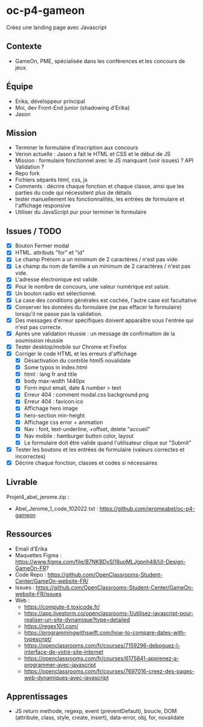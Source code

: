 # oc-p4-gameon
Créez une landing page avec Javascript


## Contexte
- GameOn, PME, spécialisée dans les conférences et les concours de jeux.

## Équipe
- Erika, développeur principal
- Moi, dev Front-End junior (shadowing d'Erika)
- Jason

## Mission
- Terminer le formulaire d'inscription aux concours 
- Verion actuelle : Jason a fait le HTML et CSS et le début de JS
- Mission : formulaire fonctionnel avec le JS manquant (voir issues) ? API Validation ?
- Repo fork
- Fichiers séparés html, css, js
- Comments : décrire chaque fonction et chaque classe, ainsi que les parties du code qui nécessitent plus de détails
- tester manuellement les fonctionnalités, les entrées de formulaire et l'affichage responsive
- Utiliser du JavaScript pur pour terminer le formulaire 

## Issues / TODO
- [x] Bouton Fermer modal
- [x] HTML. attributs "for" et "id" 
- [x] Le champ Prénom a un minimum de 2 caractères / n'est pas vide.
- [x] Le champ du nom de famille a un minimum de 2 caractères / n'est pas vide.
- [x] L'adresse électronique est valide.
- [x] Pour le nombre de concours, une valeur numérique est saisie.
- [x] Un bouton radio est sélectionné.
- [x] La case des conditions générales est cochée, l'autre case est facultative
- [x] Conserver les données du formulaire (ne pas effacer le formulaire) lorsqu'il ne passe pas la validation.
- [x] Des messages d'erreur spécifiques doivent apparaître sous l'entrée qui n'est pas correcte.
- [x] Après une validation réussie : un message de confirmation de la soumission réussie
- [x] Tester desktop/mobile sur Chrome et Firefox
- [x] Corriger le code HTML et les erreurs d'affichage
    - [x] Désactivation du contrôle html5 novalidate
    - [x] Some typos in index.html
    - [x] html : lang fr and title
    - [x] body max-width 1440px
    - [x] Form input email, date & number > text
    - [x] Erreur 404 : comment modal.css background.png
    - [x] Erreur 404 : favicon.ico
    - [x] Affichage hero image
    - [x] hero-section min-height
    - [x] Affichage css error + animation 
    - [x] Nav : font, text-underline, +offset, delete "accueil"
    - [x] Nav mobile : hamburger button color, layout
    - [x] Le formulaire doit être valide quand l'utilisateur clique sur "Submit"
- [x] Tester les boutons et les entrées de formulaire (valeurs correctes et incorrectes)
- [x] Décrire chaque fonction, classes et codes si nécessaires

## Livrable
Projet4_abel_jerome.zip :
- Abel_Jerome_1_code_102022.txt : https://github.com/jeromeabel/oc-p4-gameon

## Ressources
- Email d'Erika
- Maquettes Figma : https://www.figma.com/file/B7NKBDvSI18uoMLJgpnh48/UI-Design-GameOn-FR?
- Code Repo : https://github.com/OpenClassrooms-Student-Center/GameOn-website-FR/
- Issues : https://github.com/OpenClassrooms-Student-Center/GameOn-website-FR/issues
- Web :
    - https://compute-it.toxicode.fr/
    - https://app.livestorm.co/openclassrooms-1/utilisez-javascript-pour-realiser-un-site-dynamique?type=detailed
    - https://regex101.com/
    - https://programmingwithswift.com/how-to-compare-dates-with-typescript/
    - https://openclassrooms.com/fr/courses/7159296-deboguez-l-interface-de-votre-site-internet
    - https://openclassrooms.com/fr/courses/6175841-apprenez-a-programmer-avec-javascript
    - https://openclassrooms.com/fr/courses/7697016-creez-des-pages-web-dynamiques-avec-javascript


 ## Apprentissages
- JS return methode, regexp, event (preventDefault), boucle, DOM (attribute, class, style, create, insert), data-error, obj, for, novalidate
